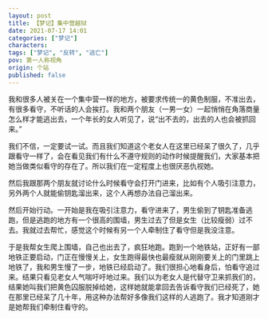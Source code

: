 ```yaml
---
layout: post
title: 【梦记】集中营越狱
date: 2021-07-17 14:01
categories: ["梦记"]
characters: 
tags: ["梦记", "反转", "逃亡"]
pov: 第一人称视角
origin: 个站
published: false
---
```


我和很多人被关在一个集中营一样的地方，被要求传统一的黄色制服，不准出去，有很多看守，不听话的人会挨打。我和两个朋友（一男一女）一起悄悄在角落商量怎么样才能逃出去，一个年长的女人听见了，说“出不去的，出去的人也会被抓回来。”

我们不信，一定要试一试。而且我们知道这个老女人在这里已经呆了很久了，几乎跟看守一样了，会在看见我们有什么不遵守规则的动作时候提醒我们，大家基本把她当做类似看守的存在了。所以我们在一定程度上也很厌恶仇视她。

然后我跟那两个朋友就讨论什么时候看守会打开门进来，比如有个人吸引注意力，另外两个人就能偷钥匙溜出来，这个人再想办法自己溜出来。

然后开始行动。一开始是我在吸引注意力，看守进来了，男生偷到了钥匙准备逃跑，但是逃跑的地方有一个很高的围墙，男生过去了但是女生（比较瘦弱）过不去。我就过去帮忙，感觉这个时候有另一个人牵制住了看守但是我没注意。

于是我帮女生爬上围墙，自己也出去了，疯狂地跑。跑到一个地铁站，正好有一部地铁正要启动，门正在慢慢关上，女生跑得最快也最瘦就从刚刚要关上的门里跳上地铁了，我和男生慢了一步，地铁已经启动了。我们很担心地看身后，怕看守追过来。结果只看见老女人气喘吁吁地过来。我们以为老女人是代替守卫来抓我们的，结果她叫我们把黄色囚服脱掉给她，这样她就能拿回去告诉看守我们已经死了，她在那里已经呆了几十年，用这种办法帮好多像我们这样的人逃跑了。我才知道刚才是她帮我们牵制住看守的。

